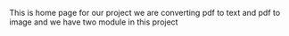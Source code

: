 This is home page for our project we are converting pdf to text and pdf to image and we have two module in this project